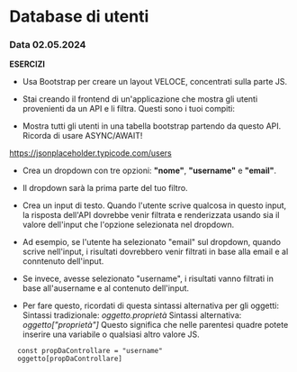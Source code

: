 # Database di utenti
### Data 02.05.2024

**ESERCIZI**

* Usa Bootstrap per creare un layout VELOCE, concentrati sulla parte JS.

* Stai creando il frontend di un'applicazione che mostra gli utenti provenienti da un API e li filtra. Questi sono i tuoi compiti:

* Mostra tutti gli utenti in una tabella bootstrap partendo da questo API. Ricorda di usare ASYNC/AWAIT!

<https://jsonplaceholder.typicode.com/users>

* Crea un dropdown con tre opzioni: **"nome"**, **"username"** e **"email"**.
* Il dropdown sarà la prima parte del tuo filtro.

* Crea un input di testo. Quando l'utente scrive qualcosa in questo input, la risposta dell'API dovrebbe venir filtrata e renderizzata usando sia il valore dell'input che l'opzione selezionata nel dropdown.

* Ad esempio, se l'utente ha selezionato "email" sul dropdown, quando scrive nell'input, i risultati dovrebbero venir filtrati in base alla email e al conntenuto dell'input.

* Se invece, avesse selezionato "username", i risultati vanno filtrati in base all'ausername e al contenuto dell'input.

* Per fare questo, ricordati di questa sintassi alternativa per gli oggetti:
  Sintassi tradizionale: _oggetto.proprietà_
  Sintassi alternativa: _oggetto["proprietà"]_
  Questo significa che nelle parentesi quadre potete inserire una variabile o qualsiasi altro valore JS.
  
```
  const propDaControllare = "username"
  oggetto[propDaControllare]

```  
